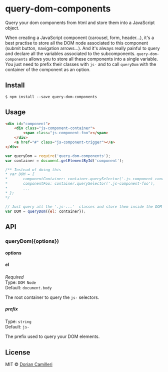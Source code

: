 # query-dom-components
Query your dom components from html and store them into a JavaScript object.

When creating a JavaScript component (carousel, form, header...), it's a best practise to store all the DOM node associated to this component (submit button, navigation arrows...). And it's always really painful to query and declare all the variables associated to the subcomponents. `query-dom-components` allows you to store all these components into a single variable. You just need to prefix their classes with `js-` and to call `queryDom` with the container of the component as an option.

## Install

```
$ npm install --save query-dom-components
```

## Usage

```html
<div id="component">
	<div class="js-component-container">
		<span class="js-component-foo"></span>
	</div>
	<a href="#" class="js-component-trigger"></a>
</div>	
```

```js
var queryDom = require('query-dom-components');
var container = document.getElementById('component');

/** Instead of doing this
* var DOM = {
*		componentContainer: container.querySelector('.js-component-container'),
*		componentFoo: container.querySelector('.js-component-foo'),
*		...
* };
*/

// Just query all the '.js-...'  classes and store them inside the DOM object
var DOM = queryDom({el: container});
```

## API

### queryDom({options})

#### options

##### el

*Required*  
Type: `DOM Node`  
Default: `document.body`

The root container to query the `js-` selectors.

##### prefix

Type: `string`  
Default: `js-`

The prefix used to query your DOM elements.

## License

MIT © [Dorian Camilleri](https://github.com/dcamilleri>)
